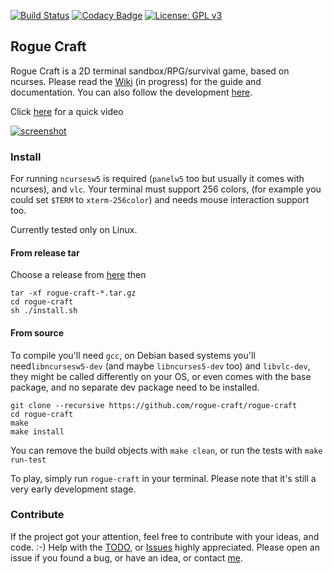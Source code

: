 
[![Build Status](https://travis-ci.org/rogue-craft/rogue-craft.svg?branch=master)](https://travis-ci.org/rogue-craft/rogue-craft) [![Codacy Badge](https://api.codacy.com/project/badge/Grade/c2494381a8164514adb5061f7b1796e8)](https://www.codacy.com/app/Isty001/rogue-craft?utm_source=github.com&amp;utm_medium=referral&amp;utm_content=rogue-craft/rogue-craft&amp;utm_campaign=Badge_Grade)  [![License: GPL v3](https://img.shields.io/badge/License-GPL%20v3-blue.svg)](https://www.gnu.org/licenses/gpl-3.0)


## Rogue Craft

Rogue Craft is a 2D terminal sandbox/RPG/survival game, based on ncurses.
Please read the [Wiki](https://github.com/rogue-craft/rogue-craft/wiki) (in progress) for the guide and documentation.
You can also follow the development [here](https://rogue-craft.github.io).

Click [here](https://www.youtube.com/watch?v=rqqhYEehAro) for a quick video

[![screenshot](https://raw.githubusercontent.com/rogue-craft/doc-resources/master/README/banner.png)](https://www.youtube.com/watch?v=rqqhYEehAro)

### Install

For running `ncursesw5` is required (`panelw5` too but usually it comes with ncurses), and `vlc`. Your terminal must support 256 colors,
(for example you could set `$TERM` to `xterm-256color`) and needs mouse interaction support too.

Currently tested only on Linux.

#### From release tar

Choose a release from [here](https://github.com/rogue-craft/rogue-craft/releases) then

```
tar -xf rogue-craft-*.tar.gz
cd rogue-craft
sh ./install.sh
```

#### From source

To compile you'll need `gcc`, on Debian based systems you'll need`libncursesw5-dev`  (and maybe `libncurses5-dev` too) and `libvlc-dev`, they might be called differently on your OS, or even comes with the base package, and no separate dev package need to be installed.

```
git clone --recursive https://github.com/rogue-craft/rogue-craft
cd rogue-craft
make
make install
```

You can remove the build objects with `make clean`, or run the tests with `make run-test`

To play, simply run `rogue-craft` in your terminal.
Please note that it's still a very early development stage.

### Contribute

If the project got your attention, feel free to contribute with your ideas, and code. :-)
Help with the [TODO](https://github.com/rogue-craft/rogue-craft/blob/master/TODO.md), or [Issues](https://github.com/rogue-craft/rogue-craft/blob/master/ISSUES.md) highly appreciated.
Please open an issue if you found a bug, or have an idea, or contact [me](https://github.com/Isty001).
